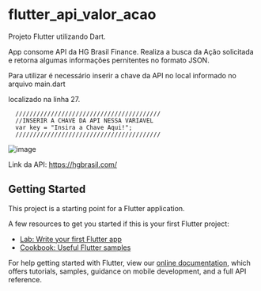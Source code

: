 # flutter_api_valor_acao

Projeto Flutter utilizando Dart. 

App consome API da HG Brasil Finance. Realiza a busca da Ação solicitada e retorna algumas informações pernitentes no formato JSON.

Para utilizar é necessário inserir a chave da API no local informado no arquivo main.dart

localizado na linha 27.

```
  /////////////////////////////////////////
  //INSERIR A CHAVE DA API NESSA VARIAVEL
  var key = "Insira a Chave Aqui!";
  /////////////////////////////////////////
```

![image](https://user-images.githubusercontent.com/68522644/95001319-18444b80-059f-11eb-8e35-4fd9b3bb3350.png)

Link da API: https://hgbrasil.com/


## Getting Started

This project is a starting point for a Flutter application.

A few resources to get you started if this is your first Flutter project:

- [Lab: Write your first Flutter app](https://flutter.dev/docs/get-started/codelab)
- [Cookbook: Useful Flutter samples](https://flutter.dev/docs/cookbook)

For help getting started with Flutter, view our
[online documentation](https://flutter.dev/docs), which offers tutorials,
samples, guidance on mobile development, and a full API reference.
